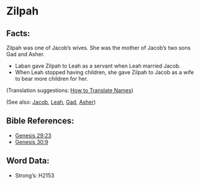 # Zilpah

## Facts:

Zilpah was one of Jacob’s wives. She was the mother of Jacob’s two sons Gad and Asher.

* Laban gave Zilpah to Leah as a servant when Leah married Jacob.
* When Leah stopped having children, she gave Zilpah to Jacob as a wife to bear more children for her.

(Translation suggestions: [How to Translate Names](../../translate/translate-names))

(See also: [Jacob](../names/jacob.md), [Leah](../names/leah.md), [Gad](../names/gad.md), [Asher](../names/asher.md))

## Bible References:

* [Genesis 29:23](rc://en/tn/help/gen/29/23)
* [Genesis 30:9](rc://en/tn/help/gen/30/9)

## Word Data:

* Strong’s: H2153
